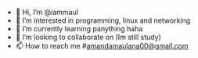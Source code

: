 - 👋 Hi, I’m @iammaul
- 👀 I’m interested in programming, linux and networking
- 🌱 I’m currently learning panything haha
- 💞️ I’m looking to collaborate on (Im still study)
- 📫 How to reach me #amandamaulana00@gmail.com

